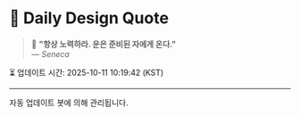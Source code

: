 
# 📘 Daily Design Quote

> 💬 **"항상 노력하라. 운은 준비된 자에게 온다."**  
> — *Seneca*

⏳ 업데이트 시간: 2025-10-11 10:19:42 (KST)

---

자동 업데이트 봇에 의해 관리됩니다.

